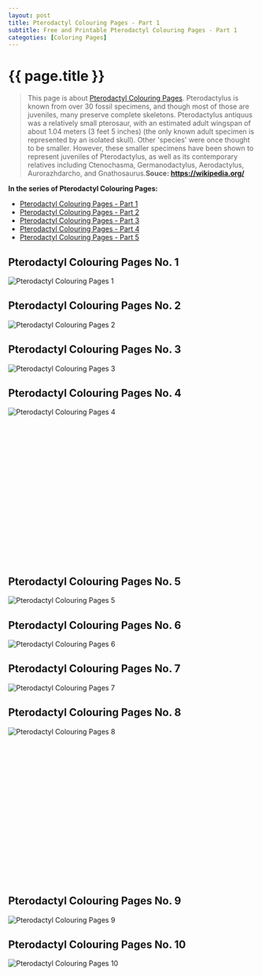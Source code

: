 ```yaml
---
layout: post
title: Pterodactyl Colouring Pages - Part 1
subtitle: Free and Printable Pterodactyl Colouring Pages - Part 1
categoties: [Coloring Pages]
---
```

{{ page.title }}
================
> This page is about [Pterodactyl Colouring Pages](https://hoanghabelle.github.io/). Pterodactylus is known from over 30 fossil specimens, and though most of those are juveniles, many preserve complete skeletons. Pterodactylus antiquus was a relatively small pterosaur, with an estimated adult wingspan of about 1.04 meters (3 feet 5 inches) (the only known adult specimen is represented by an isolated skull). Other 'species' were once thought to be smaller. However, these smaller specimens have been shown to represent juveniles of Pterodactylus, as well as its contemporary relatives including Ctenochasma, Germanodactylus, Aerodactylus, Aurorazhdarcho, and Gnathosaurus.__Souce: https://wikipedia.org/__

**In the series of Pterodactyl Colouring Pages:**

* [Pterodactyl Colouring Pages - Part 1](https://hoanghabelle.github.io/2017/11/16/Pterodactyl-Colouring-Pages-part-1.html)
* [Pterodactyl Colouring Pages - Part 2](https://hoanghabelle.github.io/2017/11/16/Pterodactyl-Colouring-Pages-part-2.html)
* [Pterodactyl Colouring Pages - Part 3](https://hoanghabelle.github.io/2017/11/16/Pterodactyl-Colouring-Pages-part-3.html)
* [Pterodactyl Colouring Pages - Part 4](https://hoanghabelle.github.io/2017/11/16/Pterodactyl-Colouring-Pages-part-4.html)
* [Pterodactyl Colouring Pages - Part 5](https://hoanghabelle.github.io/2017/11/16/Pterodactyl-Colouring-Pages-part-5.html)
## Pterodactyl Colouring Pages No. 1
![Pterodactyl Colouring Pages 1](https://hoanghabelle.github.io/img2/Pterodactyl-Colouring-Pages%20(1).jpg "Pterodactyl Colouring Pages 1")

## Pterodactyl Colouring Pages No. 2
![Pterodactyl Colouring Pages 2](https://hoanghabelle.github.io/img2/Pterodactyl-Colouring-Pages%20(2).jpg "Pterodactyl Colouring Pages 2")

## Pterodactyl Colouring Pages No. 3
![Pterodactyl Colouring Pages 3](https://hoanghabelle.github.io/img2/Pterodactyl-Colouring-Pages%20(3).jpg "Pterodactyl Colouring Pages 3")

## Pterodactyl Colouring Pages No. 4
![Pterodactyl Colouring Pages 4](https://hoanghabelle.github.io/img2/Pterodactyl-Colouring-Pages%20(4).jpg "Pterodactyl Colouring Pages 4")

<script async src="//pagead2.googlesyndication.com/pagead/js/adsbygoogle.js"></script><!-- Texxtonly --><ins class="adsbygoogle" style="display:inline-block;width:336px;height:280px" data-ad-client="ca-pub-6753140515841889" data-ad-slot="3207852233"></ins><script>(adsbygoogle = window.adsbygoogle || []).push({}); </script>

## Pterodactyl Colouring Pages No. 5
![Pterodactyl Colouring Pages 5](https://hoanghabelle.github.io/img2/Pterodactyl-Colouring-Pages%20(5).jpg "Pterodactyl Colouring Pages 5")

## Pterodactyl Colouring Pages No. 6
![Pterodactyl Colouring Pages 6](https://hoanghabelle.github.io/img2/Pterodactyl-Colouring-Pages%20(6).jpg "Pterodactyl Colouring Pages 6")

## Pterodactyl Colouring Pages No. 7
![Pterodactyl Colouring Pages 7](https://hoanghabelle.github.io/img2/Pterodactyl-Colouring-Pages%20(7).jpg "Pterodactyl Colouring Pages 7")

## Pterodactyl Colouring Pages No. 8
![Pterodactyl Colouring Pages 8](https://hoanghabelle.github.io/img2/Pterodactyl-Colouring-Pages%20(8).jpg "Pterodactyl Colouring Pages 8")

<script async src="//pagead2.googlesyndication.com/pagead/js/adsbygoogle.js"></script><!-- Texxtonly --><ins class="adsbygoogle" style="display:inline-block;width:336px;height:280px" data-ad-client="ca-pub-6753140515841889" data-ad-slot="3207852233"></ins><script>(adsbygoogle = window.adsbygoogle || []).push({}); </script>

## Pterodactyl Colouring Pages No. 9
![Pterodactyl Colouring Pages 9](https://hoanghabelle.github.io/img2/Pterodactyl-Colouring-Pages%20(9).jpg "Pterodactyl Colouring Pages 9")

## Pterodactyl Colouring Pages No. 10
![Pterodactyl Colouring Pages 10](https://hoanghabelle.github.io/img2/Pterodactyl-Colouring-Pages%20(10).jpg "Pterodactyl Colouring Pages 10")

